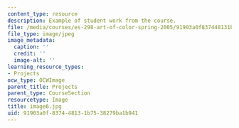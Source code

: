 ```yaml
---
content_type: resource
description: Example of student work from the course.
file: /media/courses/es-298-art-of-color-spring-2005/91903a0f837448131b7538279ba1b941_image6.jpg
file_type: image/jpeg
image_metadata:
  caption: ''
  credit: ''
  image-alt: ''
learning_resource_types:
- Projects
ocw_type: OCWImage
parent_title: Projects
parent_type: CourseSection
resourcetype: Image
title: image6.jpg
uid: 91903a0f-8374-4813-1b75-38279ba1b941
---
```

